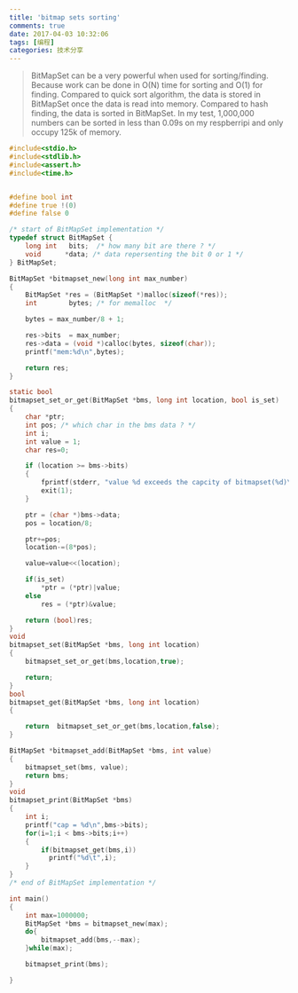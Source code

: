 ```yaml
---
title: 'bitmap sets sorting'
comments: true
date: 2017-04-03 10:32:06
tags: [编程]
categories: 技术分享
---
```


> BitMapSet can be a very powerful when used for sorting/finding. Because work can be done in O(N) time for sorting and O(1) for finding. Compared to quick sort algorithm, the data is stored in BitMapSet once the data is read into memory. Compared to hash finding, the data is sorted in BitMapSet. In my test, 1,000,000 numbers can be sorted in less than 0.09s on my respberripi and only occupy 125k of memory.


<!--more-->


```c
#include<stdio.h>
#include<stdlib.h>
#include<assert.h>
#include<time.h>


#define bool int 
#define true !(0) 
#define false 0 

/* start of BitMapSet implementation */
typedef struct BitMapSet {
    long int   bits;  /* how many bit are there ? */
    void      *data; /* data repersenting the bit 0 or 1 */
} BitMapSet;

BitMapSet *bitmapset_new(long int max_number)
{
    BitMapSet *res = (BitMapSet *)malloc(sizeof(*res));
    int        bytes; /* for memalloc  */

    bytes = max_number/8 + 1;

    res->bits  = max_number;
    res->data = (void *)calloc(bytes, sizeof(char));
    printf("mem:%d\n",bytes);

    return res;
}

static bool 
bitmapset_set_or_get(BitMapSet *bms, long int location, bool is_set)
{
    char *ptr;
    int pos; /* which char in the bms data ? */
    int i;
    int value = 1;
    char res=0;

    if (location >= bms->bits)
    {
        fprintf(stderr, "value %d exceeds the capcity of bitmapset(%d)\n",location,bms->bits);
        exit(1);
    }

    ptr = (char *)bms->data;
    pos = location/8;

    ptr+=pos;
    location-=(8*pos);

    value=value<<(location);

    if(is_set)
        *ptr = (*ptr)|value;
    else
        res = (*ptr)&value;

    return (bool)res;
}
void
bitmapset_set(BitMapSet *bms, long int location)
{
    bitmapset_set_or_get(bms,location,true);

    return;
}
bool
bitmapset_get(BitMapSet *bms, long int location)
{

    return  bitmapset_set_or_get(bms,location,false);
}

BitMapSet *bitmapset_add(BitMapSet *bms, int value)
{
    bitmapset_set(bms, value);
    return bms;
}
void
bitmapset_print(BitMapSet *bms)
{
    int i;
    printf("cap = %d\n",bms->bits);
    for(i=1;i < bms->bits;i++)
    {
        if(bitmapset_get(bms,i))
          printf("%d\t",i);
    }
}
/* end of BitMapSet implementation */

int main()
{
    int max=1000000;
    BitMapSet *bms = bitmapset_new(max);
    do{
        bitmapset_add(bms,--max);
    }while(max);

    bitmapset_print(bms);

}


```